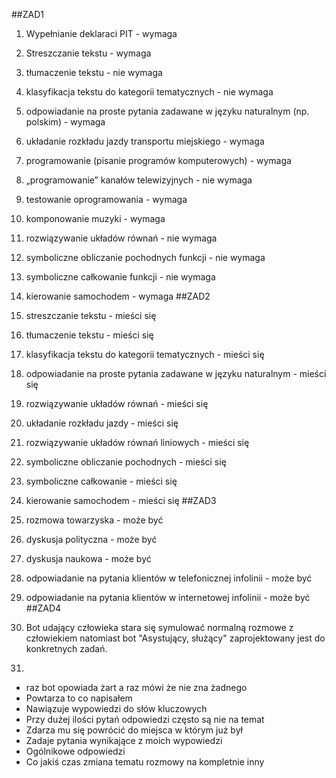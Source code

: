 ##ZAD1
1. Wypełnianie deklaraci PIT - wymaga
2. Streszczanie tekstu - wymaga
3. tłumaczenie tekstu - nie wymaga
4. klasyfikacja tekstu do kategorii tematycznych - nie wymaga
5. odpowiadanie na proste pytania zadawane w języku naturalnym (np. polskim) - wymaga
6. układanie rozkładu jazdy transportu miejskiego - wymaga
7. programowanie (pisanie programów komputerowych) - wymaga
8. „programowanie” kanałów telewizyjnych - nie wymaga
9. testowanie oprogramowania - wymaga
10. komponowanie muzyki - wymaga
11. rozwiązywanie układów równań - nie wymaga
12. symboliczne obliczanie pochodnych funkcji - nie wymaga
13. symboliczne całkowanie funkcji - nie wymaga
14. kierowanie samochodem - wymaga
##ZAD2
1. streszczanie tekstu - mieści się
2. tłumaczenie tekstu - mieści się
3. klasyfikacja tekstu do kategorii tematycznych - mieści się
4. odpowiadanie na proste pytania zadawane w języku naturalnym - mieści się
5. rozwiązywanie układów równań - mieści się
6. układanie rozkładu jazdy - mieści się
7. rozwiązywanie układów równań liniowych - mieści się
8. symboliczne obliczanie pochodnych - mieści się
9. symboliczne całkowanie - mieści się
10. kierowanie samochodem - mieści się
##ZAD3
1. rozmowa towarzyska - może być
2. dyskusja polityczna - może być
3. dyskusja naukowa - może być
4. odpowiadanie na pytania klientów w telefonicznej infolinii - może być
5. odpowiadanie na pytania klientów w internetowej infolinii - może być
##ZAD4
1. Bot udający człowieka stara się symulować normalną rozmowe z człowiekiem natomiast bot "Asystujący, służący" zaprojektowany jest do konkretnych zadań.

2.
- raz bot opowiada żart a raz mówi że nie zna żadnego
- Powtarza to co napisałem
- Nawiązuje wypowiedzi do słów kluczowych
- Przy dużej ilości pytań odpowiedzi często są nie na temat
- Zdarza mu się powrócić do miejsca w którym już był
- Zadaje pytania wynikające z moich wypowiedzi
- Ogólnikowe odpowiedzi
- Co jakiś czas zmiana tematu rozmowy na kompletnie inny
  

